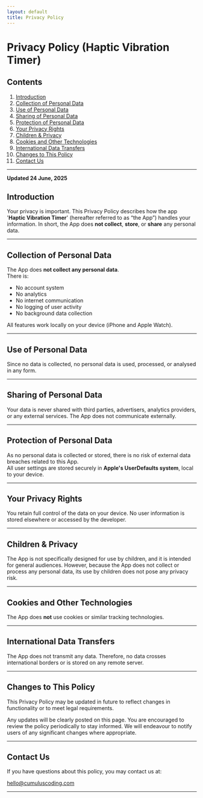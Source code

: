 ```yaml
---
layout: default
title: Privacy Policy
---
```


# Privacy Policy (Haptic Vibration Timer)


## Contents
1. [Introduction](#introduction)  
2. [Collection of Personal Data](#collection-of-personal-data)  
3. [Use of Personal Data](#use-of-personal-data)  
4. [Sharing of Personal Data](#sharing-of-personal-data)
5. [Protection of Personal Data](#protection-of-personal-data)  
6. [Your Privacy Rights](#your-privacy-rights)  
7. [Children & Privacy](#children--privacy)  
8. [Cookies and Other Technologies](#cookies-and-other-technologies)
9. [International Data Transfers](#international-data-transfers)
10. [Changes to This Policy](#changes-to-this-policy)  
11. [Contact Us](#contact-us)  

___

**Updated 24 June, 2025** 


## Introduction

Your privacy is important. This Privacy Policy describes how the app '**Haptic Vibration Timer**' (hereafter referred to as “the App”) handles your information. In short, the App does **not collect**, **store**, or **share** any personal data.


---

## Collection of Personal Data

The App does **not collect any personal data**.  
There is:  
- No account system  
- No analytics  
- No internet communication  
- No logging of user activity  
- No background data collection

All features work locally on your device (iPhone and Apple Watch).


<!-- <details>
<summary><strong>Collection of Personal Data</strong></summary>
The App does **not collect any personal data**.  
</details>

<details>
  <summary style="font-size: 1.5rem;"><strong>Collection of Personal Data</strong></summary>
  <p>The App does <strong>not collect any personal data</strong>.</p>
</details> -->



---

## Use of Personal Data

Since no data is collected, no personal data is used, processed, or analysed in any form.

---

## Sharing of Personal Data

Your data is never shared with third parties, advertisers, analytics providers, or any external services. The App does not communicate externally.

---

## Protection of Personal Data

As no personal data is collected or stored, there is no risk of external data breaches related to this App.  
All user settings are stored securely in **Apple's UserDefaults system**, local to your device.

---

## Your Privacy Rights

You retain full control of the data on your device. No user information is stored elsewhere or accessed by the developer.

---

## Children & Privacy

The App is not specifically designed for use by children, and it is intended for general audiences. However, because the App does not collect or process any personal data, its use by children does not pose any privacy risk.


---

## Cookies and Other Technologies

The App does **not** use cookies or similar tracking technologies.

---

## International Data Transfers

The App does not transmit any data. Therefore, no data crosses international borders or is stored on any remote server.

---

## Changes to This Policy

This Privacy Policy may be updated in future to reflect changes in functionality or to meet legal requirements.

Any updates will be clearly posted on this page. You are encouraged to review the policy periodically to stay informed. We will endeavour to notify users of any significant changes where appropriate.

---

## Contact Us

If you have questions about this policy, you may contact us at:

hello@cumuluscoding.com

---
